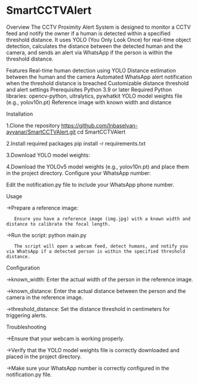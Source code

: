 # SmartCCTVAlert

Overview
The CCTV Proximity Alert System is designed to monitor a CCTV feed and notify the owner if a human is detected within a specified threshold distance. It uses YOLO (You Only Look Once) for real-time object detection, calculates the distance between the detected human and the camera, and sends an alert via WhatsApp if the person is within the threshold distance.

Features
Real-time human detection using YOLO
Distance estimation between the human and the camera
Automated WhatsApp alert notification when the threshold distance is breached
Customizable distance threshold and alert settings
Prerequisites
Python 3.9 or later
Required Python libraries: opencv-python, ultralytics, pywhatkit
YOLO model weights file (e.g., yolov10n.pt)
Reference image with known width and distance

Installation

1.Clone the repository
https://github.com/Inbaselvan-ayyanar/SmartCCTVAlert.git
cd SmartCCTVAlert

2.Install required packages
pip install -r requirements.txt

3.Download YOLO model weights:

4.Download the YOLOv5 model weights (e.g., yolov10n.pt) and place them in the project directory.
Configure your WhatsApp number:

Edit the notification.py file to include your WhatsApp phone number.

Usage

->Prepare a reference image:

       Ensure you have a reference image (img.jpg) with a known width and distance to calibrate the focal length.

->Run the script:
       python main.py
       
       The script will open a webcam feed, detect humans, and notify you via WhatsApp if a detected person is within the specified threshold distance.

Configuration

->known_width: Enter the actual width of the person in the reference image.

->known_distance: Enter the actual distance between the person and the camera in the reference image.

->threshold_distance: Set the distance threshold in centimeters for triggering alerts.

Troubleshooting

->Ensure that your webcam is working properly.

->Verify that the YOLO model weights file is correctly downloaded and placed in the project directory.

->Make sure your WhatsApp number is correctly configured in the notification.py file.
